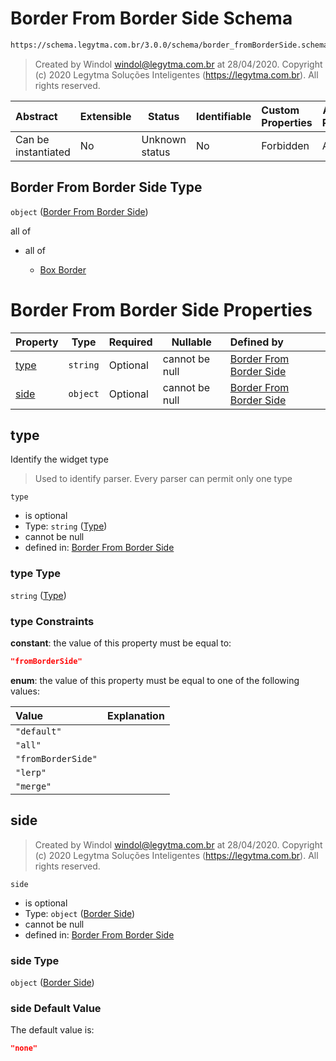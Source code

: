 # Border From Border Side Schema

```txt
https://schema.legytma.com.br/3.0.0/schema/border_fromBorderSide.schema.json
```




> Created by Windol [windol@legytma.com.br](mailto:windol@legytma.com.br) at 28/04/2020.
> Copyright (c) 2020 Legytma Soluções Inteligentes (<https://legytma.com.br>). All rights reserved.
>

| Abstract            | Extensible | Status         | Identifiable | Custom Properties | Additional Properties | Access Restrictions | Defined In                                                                                              |
| :------------------ | ---------- | -------------- | ------------ | :---------------- | --------------------- | ------------------- | ------------------------------------------------------------------------------------------------------- |
| Can be instantiated | No         | Unknown status | No           | Forbidden         | Allowed               | none                | [border_fromBorderSide.schema.json](../schema/border_fromBorderSide.schema.json) |

## Border From Border Side Type

`object` ([Border From Border Side](border_fromborderside.md))

all of

-   all of

    -   [Box Border](border-allof-box-border.md)

# Border From Border Side Properties

| Property      | Type     | Required | Nullable       | Defined by                                                                                                                                                               |
| :------------ | -------- | -------- | -------------- | :----------------------------------------------------------------------------------------------------------------------------------------------------------------------- |
| [type](#type) | `string` | Optional | cannot be null | [Border From Border Side](border_fromborderside-properties-type.md) |
| [side](#side) | `object` | Optional | cannot be null | [Border From Border Side](border_default-properties-border-side.md)           |

## type

Identify the widget type


> Used to identify parser. Every parser can permit only one type
>

`type`

-   is optional
-   Type: `string` ([Type](border_fromborderside-properties-type.md))
-   cannot be null
-   defined in: [Border From Border Side](border_fromborderside-properties-type.md)

### type Type

`string` ([Type](border_fromborderside-properties-type.md))

### type Constraints

**constant**: the value of this property must be equal to:

```json
"fromBorderSide"
```

**enum**: the value of this property must be equal to one of the following values:

| Value              | Explanation |
| :----------------- | ----------- |
| `"default"`        |             |
| `"all"`            |             |
| `"fromBorderSide"` |             |
| `"lerp"`           |             |
| `"merge"`          |             |

## side




> Created by Windol [windol@legytma.com.br](mailto:windol@legytma.com.br) at 28/04/2020.
> Copyright (c) 2020 Legytma Soluções Inteligentes (<https://legytma.com.br>). All rights reserved.
>

`side`

-   is optional
-   Type: `object` ([Border Side](border_default-properties-border-side.md))
-   cannot be null
-   defined in: [Border From Border Side](border_default-properties-border-side.md)

### side Type

`object` ([Border Side](border_default-properties-border-side.md))

### side Default Value

The default value is:

```json
"none"
```
